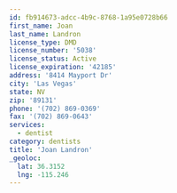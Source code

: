 ```yaml
---
id: fb914673-adcc-4b9c-8768-1a95e0728b66
first_name: Joan
last_name: Landron
license_type: DMD
license_number: '5038'
license_status: Active
license_expiration: '42185'
address: '8414 Mayport Dr'
city: 'Las Vegas'
state: NV
zip: '89131'
phone: '(702) 869-0369'
fax: '(702) 869-0643'
services:
  - dentist
category: dentists
title: 'Joan Landron'
_geoloc:
  lat: 36.3152
  lng: -115.246
---
```

